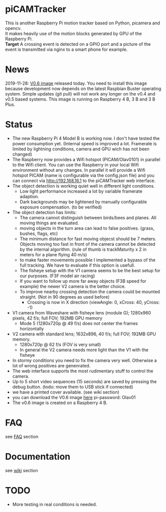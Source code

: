 # piCAMTracker
This is another Raspberry Pi motion tracker based on Python, picamera and opencv.   
It makes heavily use of the motion blocks generated by GPU of the Raspberry Pi.   
**Target** A crossing event is detected on a GPIO port and a picture of the event is transmitted via nginx to a smart phone for example.
# News
2019-11-28: [V0.6 image](https://drive.google.com/open?id=1cBqNRBz5Sk2BXvCXzRsDkvuWkLvD_kb-) released today. You need to install this image because development now depends on the latest Raspbian Buster operating system. Simple updates (git pull) will not work any longer on the v0.4 and v0.5 based systems. This image is running on Raspberry 4 B, 3 B and 3 B Plus.
 
# Status
* The new Raspberry Pi 4 Model B is working now. I don't have tested the power consumption yet. (Internal speed is improved a lot. Framerate is limited by lightning conditions, camera and GPU wich has not been changed)
* The Raspberry now provides a Wifi hotspot (PICAM/Olav0101) in parallel to the Wifi client. You can use the Raspberry in your local Wifi environment without any changes. In parallel it will provide a Wifi hotspot PICAM (name is configurable via the config.json file) and you can connect via http://192.168.16.1 to the piCAMTracker web interface.  
* The object detection is working quiet well in different light conditions.
  * Low light performance increased a lot by variable framerate adaption.
  * Dark backgrounds may be lightened by manually configurable exposure compensation. (to be verified) 
* The object detection has limits: 
  * The camera cannot distinguish between birds/bees and planes. All moving things are evaluated.
  * moving objects in the turn area can lead to false positives. (grass, bushes, flags, etc)
  * The minimum distance for fast moving objecst should be 7 meters. Objects moving too fast in front of the camera cannot be detected by the internal algorithm. (rule of thumb is trackMaturity x 2 in meters for a plane flying 40 m/s)
  * to make faster movements possible I implemented a bypass of the full tracking. We have to evaluate if this option is usefull.
  * The fisheye setup with the V1 camera seems to be the best setup for our purposes. (F3F model air racing)
  * If you want to follow up more far away objects (F3B speed for example) the newer V2 camera is the better choice.
  * To improve nearby crossing detection the camera could be mounted straight. (Not in 90 degrees as used before)
    * Crossing is now in X direction (viewAngle: 0, xCross: 40, yCross: -1)  
* V1 camera from Waveshare with fisheye lens (module G); 1280x960 pixels, 42 f/s; full FOV; 192MB GPU memory
  * Mode 5 (1280x720p @ 49 f/s) does not center the frames horizontally
* V2 camera with standard lens; 1632x896, 40 f/s; full FOV; 192MB GPU memory.
  * 1280x720p @ 62 f/s (FOV is very small)
  * In general the V2 camera needs more light than the V1 with the fisheye
* In stormy conditions you need to fix the camera very well. Otherwise a lot of wrong positives are genenrated.
* The web interface supports the most rudimentary stuff to control the camera.
* Up to 5 short video sequences (15 seconds) are saved by pressing the debug button. (todo: move them  to USB stick if connected)   
* we have a printed cover available. (see wiki section)
* you can download the V0.6 image [here](https://drive.google.com/open?id=1cBqNRBz5Sk2BXvCXzRsDkvuWkLvD_kb-)
  pi-password: Olav01
* The v0.6 image is created on a Raspberry 4 B.

# FAQ
see [FAQ](https://github.com/barney-NG/piCAMTracker/wiki/FAQ) section

# Documentation
see [wiki](https://github.com/barney-NG/piCAMTracker/wiki) section

# TODO
* More testing in real conditions is needed.
